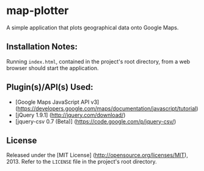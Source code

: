 map-plotter
======

A simple application that plots geographical data onto Google Maps.

Installation Notes:
---

Running `index.html`, contained in the project's root directory, from a web browser should start the application.

Plugin(s)/API(s) Used:
---

* [Google Maps JavaScript API v3] (https://developers.google.com/maps/documentation/javascript/tutorial)
* [jQuery 1.9.1] (http://jquery.com/download/)
* [jquery-csv 0.7 (Beta)] (https://code.google.com/p/jquery-csv/)

License
---

Released under the [MIT License] (http://opensource.org/licenses/MIT), 2013. Refer to the `LICENSE` file in the project's root directory.